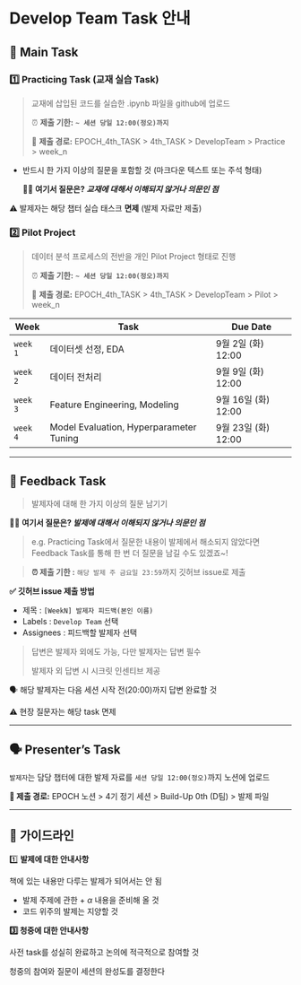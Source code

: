 # Develop Team Task 안내

## 📖 Main **Task**

### **1️⃣** Practic**ing Task (교재 실습 Task)**

> 교재에 삽입된 코드를 실습한 .ipynb 파일을 github에 업로드
> 
> 
> ⏰ **제출 기한:**  **`~ 세션 당일 12:00(정오)까지`**
> 
> 📍 **제출 경로:** EPOCH_4th_TASK > 4th_TASK > DevelopTeam > Practice > week_n
> 
- 반드시 한 가지 이상의 질문을 포함할 것 (마크다운 텍스트 또는 주석 형태)
    
    ✍🏻 **여기서 질문은? *교재에 대해서 이해되지 않거나 의문인 점***
    

⚠️ 발제자는 해당 챕터 실습 태스크 **면제** (발제 자료만 제출)

### **2️⃣ Pilot Project**

> 데이터 분석 프로세스의 전반을 개인 Pilot Project 형태로 진행
> 
> 
> ⏰ **제출 기한:**  **`~ 세션 당일 12:00(정오)까지`**
> 
> 📍 **제출 경로:** EPOCH_4th_TASK > 4th_TASK > DevelopTeam > Pilot > week_n
> 

| Week | Task | Due Date |
| --- | --- | --- |
| `week 1` | 데이터셋 선정, EDA | 9월 2일 (화) 12:00 |
| `week 2` | 데이터 전처리 | 9월 9일 (화) 12:00 |
| `week 3` | Feature Engineering, Modeling | 9월 16일 (화) 12:00 |
| `week 4` | Model Evaluation, Hyperparameter Tuning | 9월 23일 (화) 12:00 |


---

## 📝 **Feedback Task**

> 발제자에 대해 한 가지 이상의 질문 남기기
> 
✍🏻 **여기서 질문은? *발제에 대해서 이해되지 않거나 의문인 점***

> e.g. Practicing Task에서 질문한 내용이 발제에서 해소되지 않았다면 Feedback Task를 통해 한 번 더 질문을 남길 수도 있겠죠~!

> **⏰ 제출 기한 :** `해당 발제 주 금요일 23:59`까지 깃허브 issue로 제출
> 
**✅ 깃허브 issue 제출 방법**
- 제목 : `[WeekN] 발제자 피드백(본인 이름)`
- Labels : `Develop Team` 선택
- Assignees : 피드백할 발제자 선택
> 답변은 발제자 외에도 가능, 다만 발제자는 답변 필수
> 
> 발제자 외 답변 시 시크릿 인센티브 제공
> 

🗣️ 해당 발제자는 다음 세션 시작 전(20:00)까지 답변 완료할 것

⚠️ 현장 질문자는 해당 task 면제

---

## **🗣️ Presenter’s Task**

`발제자`는 담당 챕터에 대한 발제 자료를 `세션 당일 12:00(정오)`까지 노션에 업로드
> 

**📍 제출 경로:** EPOCH 노션 > 4기 정기 세션 > Build-Up 0th (D팀) > 발제 파일

---

## 📎 가이드라인

1️⃣ **발제에 대한 안내사항**

책에 있는 내용만 다루는 발제가 되어서는 안 됨

- 발제 주제에 관한 + $\alpha$ 내용을 준비해 올 것
- 코드 위주의 발제는 지양할 것

**3️⃣ 청중에 대한 안내사항**

사전 task를 성실히 완료하고 논의에 적극적으로 참여할 것

청중의 참여와 질문이 세션의 완성도를 결정한다
